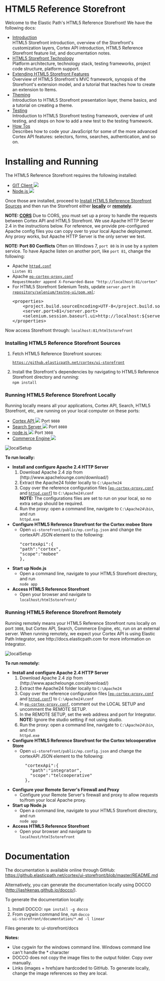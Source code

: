 HTML5 Reference Storefront
=============
Welcome to the Elastic Path's HTML5 Reference Storefront!
We have the following docs:

* <a href="https://github.elasticpath.net/cortex/ui-storefront/blob/master/documentation/introduction.md">Introduction</a> <br/>
HTML5 Storefront introduction, overview of the Storefront's customization layers, Cortex API introduction, HTML5 Reference Storefront feature list, and documentation notes.
* <a href="https://github.elasticpath.net/cortex/ui-storefront/blob/master/documentation/technologyoverview.md">HTML5 Storefront Technology</a>  <br/>
Platform architecture, technology stack, testing frameworks, project code structure, platform support.
* <a href="https://github.elasticpath.net/cortex/ui-storefront/blob/master/documentation/extending.md">Extending HTML5 Storefront Features</a> <br/>
Overview of HTML5 Storefront's MVC framework, synopsis of the Storefront's extension model, and a tutorial that teaches how to create an extension to Items.
* <a href="https://github.elasticpath.net/cortex/ui-storefront/blob/master/documentation/theming.md">Theming</a>  <br/>
Introduction to HTML5 Storefront presentation layer, theme basics, and a tutorial on creating a theme.
* <a href="">Testing</a>  <br/>
Introduction to HTML5 Storefront testing framework, overview of unit testing, and steps on how to add a new test to the testing framework.
* <a href="https://github.elasticpath.net/cortex/ui-storefront/blob/master/documentation/howTOs.md">How Tos</a>  <br/>
Describes how to code your JavaScript for some of the more advanced Cortex API features: selectors, forms, searches, authentication, and so on.


Installing and Running
====================
The HTML5 Reference Storefront requires the following installed:

* <a href="http://git-scm.com/downloads" target="_blank">GIT Client <img src="https://github.elasticpath.net/cortex/ui-storefront/raw/master/documentation/img/extlink.png"></a>
* <a href="http://nodejs.org/" target="_blank">Node.js <img src="https://github.elasticpath.net/cortex/ui-storefront/raw/master/documentation/img/extlink.png"></a>


Once those are installed, proceed to <a href="https://github.elasticpath.net/cortex/ui-storefront/blob/master/README.md#installing-html5-reference-storefront-sources">Install HTML5 Reference Storefront Sources</a> and then run the Storefront either
<a href="https://github.elasticpath.net/cortex/ui-storefront/blob/master/README.md#running-html5-reference-storefront-locally"><b>locally</b></a> or <a href="https://github.elasticpath.net/cortex/ui-storefront/blob/master/README.md#running-html5-reference-storefront-remotely"><b>remotely</b></a>.

**NOTE: <a href="http://en.wikipedia.org/wiki/Cross-origin_resource_sharing">CORS</a>** Due to CORS, you must set up a proxy to handle the requests between Cortex API and HTML5 Storefront.
We use Apache HTTP Server 2.4 in the instructions below. For reference, we provide pre-configured Apache config files you can copy over to your local Apache deployment.
Any proxy works, but Apache HTTP Server is the only server we test.

**NOTE: Port 80 Conflicts** Often on Windows 7, <code>port 80</code> is in use by a system service. To have Apache listen on another port, like <code>port 81</code>, change the following:
<ul>
<li>Apache <a href="https://github.elasticpath.net/cortex/ui-storefront/blob/master/documentation/apacheConfigs/httpd.conf"><code>httpd.conf</code></a><br/>
<code>Listen 81</code>
</li>
<li>Apache <a href="https://github.elasticpath.net/cortex/ui-storefront/blob/master/documentation/apacheConfigs/httpd.conf"><code>ep-cortex-proxy.conf</code></a><br/>
<code>RequestHeader append X-Forwarded-Base "http://localhost:81/cortex"</code></li>
<li>For HTML5 Storefront Selenium Tests, update <code>server.port</code> in <code><a href="https://github.elasticpath.net/cortex/selenium/blob/master/testng-ui/pom.xml">repository/selenium/testng-ui/pom.xml</a></code>:<br/>
<pre>
&lt;properties&gt;
	&lt;project.build.sourceEncoding&gt;UTF-8&lt;/project.build.sourceEncoding&gt;
	&lt;server.port&gt;81&lt;/server.port&gt;
	&lt;selenium.session.baseurl.ui&gt;http://localhost:${server.port}/html5storefront/&lt;/selenium.session.baseurl.ui&gt;
&lt;/properties&gt;
</pre>
</li>
</ul>
Now access Storefront through: <code>localhost:81/html5storefront</code>


<h3>Installing HTML5 Reference Storefront Sources</h3>
<ol>
<li>Fetch HTML5 Reference Storefront sources: <br/>

<code>https://github.elasticpath.net/cortex/ui-storefront</code>
</li>
<li>Install the Storefront's dependencies by navigating to HTML5 Reference Storefront directory and running:<br/>
<code>npm install</code>
</li>
</ol>

<h3 id="local">Running HTML5 Reference Storefront Locally</h3>
Running locally means all your applications, Cortex API, Search, HTML5 Storefront, etc, are running on your local computer on these ports:

<ul>
<li><a href="https://docs.elasticpath.com/display/EPCAPIDEV/Installation+and+Configuration+Guide" target="_blank">Cortex API <img src="https://github.elasticpath.net/cortex/ui-storefront/raw/master/documentation/img/extlink.png"></a> Port <code>9080</code></li>
<li><a href="https://docs.elasticpath.com/display/EP680DEV/Installation+and+Configuration+Guide" target="_blank">Search Server <img src="https://github.elasticpath.net/cortex/ui-storefront/raw/master/documentation/img/extlink.png"></a> Port <code>8080</code></li>
<li><a href="http://nodejs.org/" target="_blank">node.js <img src="https://github.elasticpath.net/cortex/ui-storefront/raw/master/documentation/img/extlink.png"></a> Port <code>3008</code></li>
<li><a href="https://docs.elasticpath.com/display/EP680DEV/Installation+and+Configuration+Guide" target="_blank">Commerce Engine <img src="https://github.elasticpath.net/cortex/ui-storefront/raw/master/documentation/img/extlink.png"></a></li>
</ul>

![localSetup](https://github.elasticpath.net/cortex/ui-storefront/raw/master/documentation/img/local_proxy_setup.png)

<b>To run locally:</b>
<ul>
<li><b>Install and configure Apache 2.4 HTTP Server</b>
<ol>
<li>Download Apache 2.4 zip from (http://www.apachelounge.com/download/)</li>
<li>Extract the Apache24 folder locally to <code>C:\Apache24</code></li>
<li>Copy over the reference configuration files [<a href="https://github.elasticpath.net/cortex/ui-storefront/blob/master/documentation/apacheConfigs/ep-cortex-proxy.conf"><code>ep-cortex-proxy.conf</code></a> and <a href="https://github.elasticpath.net/cortex/ui-storefront/blob/master/documentation/apacheConfigs/httpd.conf"><code>httpd.conf</code></a>] to <code>C:\Apache24\conf</code><br/>
<b>NOTE:</b> The configurations files are set to run on your local, so no extra setup should be required.</li>
<li>Run the proxy: open a command line, navigate to <code>C:\Apache24\bin</code>, and run<br/>
<code>httpd.exe</code>
</li>
</ol>
</li>
<li><b>Configure HTML5 Reference Storefront for the Cortex mobee Store</b>
<ul>
<li>Open <code>ui-storefront/public/ep.config.json</code> and change the cortexAPI JSON element to the following:<br/>
<pre>
"cortexApi":{
"path":"cortex",
"scope":"mobee"
},
</pre>
</li>
</ul>
</li>
<li><b>Start up Node.js</b>
<ul>
<li>Open a command line, navigate to your HTML5 Storefront directory, and run<br/>
<code>node app</code>
</li>
</ul>
</li>
<li><b>Access HTML5 Reference Storefront</b>
<ul>
<li>Open your browser and navigate to<br/>
<code>localhost/html5storefront/</code>
</li>
</ul>
</li>
</ul>


<h3 id="remote">Running HTML5 Reference Storefront Remotely</h3>
Running remotely means your HTML5 Reference Storefront runs locally on port <code>3008</code>, but Cortex API, Search, Commerce Engine, etc, run on an external server.
When running remotely, we expect your Cortex API is using Elastic Path Integrator, see http://docs.elasticpath.com for more information on Integrator.

![localSetup](https://github.elasticpath.net/cortex/ui-storefront/raw/master/documentation/img/remote_proxy_setup.png)

<b>To run remotely:</b>
<ul>
<li><b>Install and configure Apache 2.4 HTTP Server</b>
<ol>
<li>Download Apache 2.4 zip from (http://www.apachelounge.com/download/)</li>
<li>Extract the Apache24 folder locally to <code>C:\Apache24</code></li>
<li>Copy over the reference configuration files [<a href="https://github.elasticpath.net/cortex/ui-storefront/blob/master/documentation/apacheConfigs/ep-cortex-proxy.conf"><code>ep-cortex-proxy.conf</code></a> and <a href="https://github.elasticpath.net/cortex/ui-storefront/blob/master/documentation/apacheConfigs/httpd.conf"><code>httpd.conf</code></a>] to <code>C:\Apache24\conf</code><br/>
</li>
<li>In <a href="https://github.elasticpath.net/cortex/ui-storefront/blob/master/documentation/apacheConfigs/ep-cortex-proxy.conf"><code>ep-cortex-proxy.conf</code></a>,
comment out the LOCAL SETUP and uncomment the REMOTE SETUP.</li>
<li>In the REMOTE SETUP, set the web address and port for Integrator.<br/>
<b>NOTE:</b> Ignore the studio setting if not using studio.</li>
<li>Run the proxy: open a command line, navigate to <code>C:\Apache24\bin</code>, and run<br/>
<code>httpd.exe</code>
</li>
</ol>
</li>
<li>
<b>Configure HTML5 Reference Storefront for the Cortex telcooperative Store</b>
<ul>
<li>Open <code>ui-storefront/public/ep.config.json</code> and change the cortexAPI JSON element to the following:<br/>
<pre>
  "cortexApi":{
    "path":"integrator",
    "scope":"telcooperative"
  },
</pre>
</li>
</ul>
</li>
<li><b>Configure your Remote Server's Firewall and Proxy</b>
<ul>
<li>Configure your Remote Server's firewall and proxy to allow requests to/from your local Apache proxy.</li>
</ul>
</li>
</li>
<li><b>Start up Node.js</b>
<ul>
<li>Open a command line, navigate to your HTML5 Storefront directory, and run<br/>
<code>node app</code>
</li>
</ul>
</li>
<li><b>Access HTML5 Reference Storefront</b>
<ul>
<li>Open your browser and navigate to<br/>
<code>localhost/html5storefront</code>
</li>
</ul>
</li>
</ul>




Documentation
=============
The documentation is available online through GitHub: https://github.elasticpath.net/cortex/ui-storefront/blob/master/README.md

Alternatively, you can generate the documentation locally using DOCCO (http://jashkenas.github.io/docco/).

To generate the documentation locally:

1. Install DOCCO: <code>npm install -g docco</code>
2. From cygwin command line, run <code>docco ui-storefront/documentation/*.md -l linear</code>

Files generate to: ui-storefront/docs

**Notes:**

- Use cygwin for the windows command line. Windows command line can't handle the * character
- DOCCO does not copy the image files to the output folder. Copy over manually.
- Links (images + hrefs)are hardcoded to GitHub. To generate locally, change the image references so they are local.

